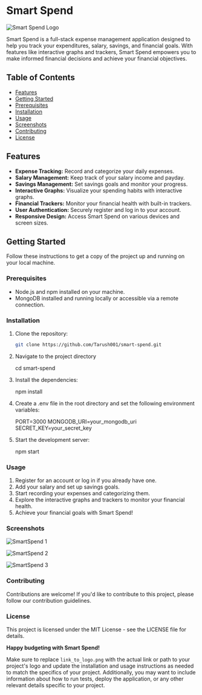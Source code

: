 # Smart Spend

![Smart Spend Logo](link_to_logo.png)

Smart Spend is a full-stack expense management application designed to help you track your expenditures, salary, savings, and financial goals. With features like interactive graphs and trackers, Smart Spend empowers you to make informed financial decisions and achieve your financial objectives.

## Table of Contents

- [Features](#features)
- [Getting Started](#getting-started)
- [Prerequisites](#prerequisites)
- [Installation](#installation)
- [Usage](#usage)
- [Screenshots](#screenshots)
- [Contributing](#contributing)
- [License](#license)

## Features

- **Expense Tracking:** Record and categorize your daily expenses.
- **Salary Management:** Keep track of your salary income and payday.
- **Savings Management:** Set savings goals and monitor your progress.
- **Interactive Graphs:** Visualize your spending habits with interactive graphs.
- **Financial Trackers:** Monitor your financial health with built-in trackers.
- **User Authentication:** Securely register and log in to your account.
- **Responsive Design:** Access Smart Spend on various devices and screen sizes.

## Getting Started

Follow these instructions to get a copy of the project up and running on your local machine.

### Prerequisites

- Node.js and npm installed on your machine.
- MongoDB installed and running locally or accessible via a remote connection.

### Installation

1. Clone the repository:

   ```bash
   git clone https://github.com/Tarush001/smart-spend.git

2. Navigate to the project directory

   cd smart-spend

3. Install the dependencies:

   npm install

4. Create a .env file in the root directory and set the following environment variables:

   PORT=3000
   MONGODB_URI=your_mongodb_uri
   SECRET_KEY=your_secret_key

5. Start the development server:

   npm start

### Usage

1. Register for an account or log in if you already have one.
2. Add your salary and set up savings goals.
3. Start recording your expenses and categorizing them.
4. Explore the interactive graphs and trackers to monitor your financial health.
5. Achieve your financial goals with Smart Spend!

### Screenshots

![SmartSpend 1](https://github.com/Tarush001/SmartSpend/assets/110281400/34a8886f-ccb6-4642-97be-2e95108ea0b4)

![SmartSpend 2](https://github.com/Tarush001/SmartSpend/assets/110281400/9ae796be-2bf3-41d1-a995-13ebc74e7f9a)

![SmartSpend 3](https://github.com/Tarush001/SmartSpend/assets/110281400/4ecac03b-3dbe-46fb-857e-ba159962d19b)

### Contributing

Contributions are welcome! If you'd like to contribute to this project, please follow our contribution guidelines.


### License
This project is licensed under the MIT License - see the LICENSE file for details.


**Happy budgeting with Smart Spend!**



Make sure to replace `link_to_logo.png` with the actual link or path to your project's logo and update the installation and usage instructions as needed to match the specifics of your project. Additionally, you may want to include information about how to run tests, deploy the application, or any other relevant details specific to your project.





